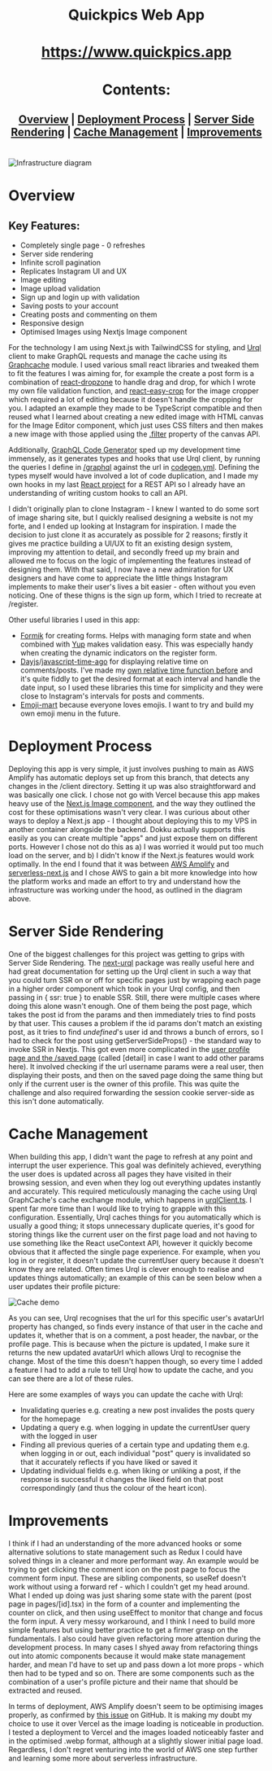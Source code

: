 <div align="center">

# Quickpics Web App

# https://www.quickpics.app

# Contents:

## [Overview](#overview) | [Deployment Process](#deployment-process) | [Server Side Rendering](#server-side-rendering) | [Cache Management](#cache-management) | [Improvements](#improvements)

</div>

#

![Infrastructure diagram](https://i.gyazo.com/b961784de73be6cb76a30f8727b589c3.png)

# Overview

## Key Features:

- Completely single page - 0 refreshes
- Server side rendering
- Infinite scroll pagination
- Replicates Instagram UI and UX
- Image editing
- Image upload validation
- Sign up and login up with validation
- Saving posts to your account
- Creating posts and commenting on them
- Responsive design
- Optimised Images using Nextjs Image component

For the technology I am using Next.js with TailwindCSS for styling, and [Urql](https://github.com/FormidableLabs/urql) client to make GraphQL requests and manage the cache using its [Graphcache](https://formidable.com/open-source/urql/docs/graphcache/) module. I used various small react libraries and tweaked them to fit the features I was aiming for, for example the create a post form is a combination of [react-dropzone](https://github.com/react-dropzone/react-dropzone) to handle drag and drop, for which I wrote my own file validation function, and [react-easy-crop](https://github.com/ricardo-ch/react-easy-crop) for the image cropper which required a lot of editing because it doesn't handle the cropping for you. I adapted an example they made to be TypeScript compatible and then reused what I learned about creating a new edited image with HTML canvas for the Image Editor component, which just uses CSS filters and then makes a new image with those applied using the [.filter](https://developer.mozilla.org/en-US/docs/Web/API/CanvasRenderingContext2D/filter) property of the canvas API.

Additionally, [GraphQL Code Generator](https://www.graphql-code-generator.com/) sped up my development time immensely, as it generates types and hooks that use Urql client, by running the queries I define in [/graphql](https://github.com/ConorButler/Quickpics/tree/main/client/src/graphql) against the url in [codegen.yml](https://github.com/ConorButler/Quickpics/blob/main/client/codegen.yml). Defining the types myself would have involved a lot of code duplication, and I made my own hooks in my last [React project](https://github.com/ConorButler/mealstack-frontend/tree/main/src/hooks) for a REST API so I already have an understanding of writing custom hooks to call an API.

I didn't originally plan to clone Instagram - I knew I wanted to do some sort of image sharing site, but I quickly realised designing a website is not my forte, and I ended up looking at Instagram for inspiration. I made the decision to just clone it as accurately as possible for 2 reasons; firstly it gives me practice building a UI/UX to fit an existing design system, improving my attention to detail, and secondly freed up my brain and allowed me to focus on the logic of implementing the features instead of designing them. With that said, I now have a new admiration for UX designers and have come to appreciate the little things Instagram implements to make their user's lives a bit easier - often without you even noticing. One of these thigns is the sign up form, which I tried to recreate at /register.

Other useful libraries I used in this app:
* [Formik](https://formik.org/docs/overview) for creating forms. Helps with managing form state and when combined with [Yup](https://formik.org/docs/tutorial#schema-validation-with-yup) makes validation easy. This was especially handy when creating the dynamic indicators on the register form.
* [Dayjs](https://day.js.org/docs/en/plugin/relative-time)/[javascript-time-ago](https://www.npmjs.com/package/javascript-time-ago) for displaying relative time on comments/posts. I've made my [own relative time function before](https://github.com/ConorButler/frontend-api-challenge/blob/master/public/js/timeSince.js) and it's quite fiddly to get the desired format at each interval and handle the date input, so I used these libraries this time for simplicity and they were close to Instagram's intervals for posts and comments.
* [Emoji-mart](https://github.com/missive/emoji-mart) because everyone loves emojis. I want to try and build my own emoji menu in the future.

# Deployment Process

Deploying this app is very simple, it just involves pushing to main as AWS Amplify has automatic deploys set up from this branch, that detects any changes in the /client directory. Setting it up was also straightforward and was basically one click. I chose not go with Vercel because this app makes heavy use of the [Next.js Image component](https://nextjs.org/docs/api-reference/next/image), and the way they outlined the cost for these optimisations wasn't very clear. I was curious about other ways to deploy a Next.js app - I thought about deploying this to my VPS in another container alongside the backend. Dokku actually supports this easily as you can create multiple "apps" and just expose them on different ports. However I chose not do this as a) I was worried it would put too much load on the server, and b) I didn't know if the Next.js features would work optimally. In the end I found that it was between [AWS Amplify](https://aws.amazon.com/amplify/) and [serverless-next.js](https://github.com/serverless-nextjs/serverless-next.js) and I chose AWS to gain a bit more knowledge into how the platform works and made an effort to try and understand how the infrastructure was working under the hood, as outlined in the diagram above.

# Server Side Rendering

One of the biggest challenges for this project was getting to grips with Server Side Rendering. The [next-urql](https://www.npmjs.com/package/next-urql) package was really useful here and had great documentation for setting up the Urql client in such a way that you could turn SSR on or off for specific pages just by wrapping each page in a higher order component which took in your Urql config, and then passing in { ssr: true } to enable SSR. Still, there were multiple cases where doing this alone wasn't enough. One of them being the post page, which takes the post id from the params and then immediately tries to find posts by that user. This causes a problem if the id params don't match an existing post, as it tries to find _undefined_'s user id and throws a bunch of errors, so I had to check for the post using getServerSideProps() - the standard way to invoke SSR in Nextjs. This got even more complicated in the [user profile page and the /saved page](https://github.com/ConorButler/Quickpics/tree/main/client/src/pages/%5Busername%5D) (called \[detail] in case I want to add other params here). It involved checking if the url username params were a real user, then displaying their posts, and then on the saved page doing the same thing but only if the current user is the owner of this profile. This was quite the challenge and also required forwarding the session cookie server-side as this isn't done automatically.

# Cache Management

When building this app, I didn't want the page to refresh at any point and interrupt the user experience. This goal was definitely achieved, everything the user does is updated across all pages they have visited in their browsing session, and even when they log out everything updates instantly and accurately. This required meticulously managing the cache using Urql GraphCache's cache exchange module, which happens in [urqlClient.ts](https://github.com/ConorButler/Quickpics/blob/main/client/src/urqlClient.ts). I spent far more time than I would like to trying to grapple with this configuration. Essentially, Urql caches things for you automatically which is usually a good thing; it stops unnecessary duplicate queries, it's good for storing things like the current user on the first page load and not having to use something like the React useContext API, however it quickly become obvious that it affected the single page experience. For example, when you log in or register, it doesn't update the currentUser query because it doesn't know they are related. Often times Urql is clever enough to realise and updates things automatically; an example of this can be seen below when a user updates their profile picture:

![Cache demo](https://i.gyazo.com/a55dc363a92894f239b1cf526c484291.gif)

As you can see, Urql recognises that the url for this specific user's avatarUrl property has changed, so finds every instance of that user in the cache and updates it, whether that is on a comment, a post header, the navbar, or the profile page. This is because when the picture is updated, I make sure it returns the new updated avatarUrl which allows Urql to recognise the change. Most of the time this doesn't happen though, so every time I added a feature I had to add a rule to tell Urql how to update the cache, and you can see there are a lot of these rules.

Here are some examples of ways you can update the cache with Urql:

- Invalidating queries e.g. creating a new post invalides the posts query for the homepage
- Updating a query e.g. when logging in update the currentUser query with the logged in user
- Finding all previous queries of a certain type and updating them e.g. when logging in or out, each individual "post" query is invalidated so that it accurately reflects if you have liked or saved it
- Updating individual fields e.g. when liking or unliking a post, if the response is successful it changes the liked field on that post correspondingly (and thus the colour of the heart icon).

# Improvements

I think if I had an understanding of the more advanced hooks or some alternative solutions to state management such as Redux I could have solved things in a cleaner and more performant way. An example would be trying to get clicking the comment icon on the post page to focus the comment form input. These are sibling components, so useRef doesn't work without using a forward ref - which I couldn't get my head around. What I ended up doing was just sharing some state with the parent (post page in pages/[id].tsx) in the form of a counter and implementing the counter on click, and then using useEffect to monitor that change and focus the form input. A very messy workaround, and I think I need to build more simple features but using better practice to get a firmer grasp on the fundamentals. I also could have given refactoring more attention during the development process. In many cases I shyed away from refactoring things out into atomic components because it would make state management harder, and mean I'd have to set up and pass down a lot more props - which then had to be typed and so on. There are some components such as the combination of a user's profile picture and their name that should be extracted and reused.

In terms of deployment, AWS Amplify doesn't seem to be optimising images properly, as confirmed by [this issue](https://github.com/aws-amplify/amplify-console/issues/2392) on GitHub. It is making my doubt my choice to use it over Vercel as the image loading is noticeable in production. I tested a deployment to Vercel and the images loaded noticeably faster and in the optimised .webp format, although at a slightly slower initial page load. Regardless, I don't regret venturing into the world of AWS one step further and learning some more about serverless infrastructure.
